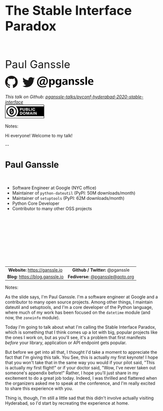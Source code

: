 <h1 style="font-size: 3em">The Stable Interface Paradox</h1>
<br/>
<br/>
<br/>
<span style="font-size: 2.5em">
Paul Ganssle
</span>
<br/>
<br/>
<img src="images/pganssle-logos.svg" height="40px" alt="@pganssle">
<br/>
<br/>
<span style="font-size: 1em;"><em>This talk on Github:
<a href="https://github.com/pganssle-talks/pyconf-hyderabad-2020-stable-interface">pganssle-talks/pyconf-hyderabad-2020-stable-interface</a></em>
</span>
<br/>
<a rel="license" href="https://creativecommons.org/publicdomain/zero/1.0/">
    <img src="external-images/logos/cc-zero.svg" height="45px">
</a>
<br/>

Notes:

Hi everyone! Welcome to my talk!

--

<!-- .slide: class="not-centered" -->

# Paul Ganssle
<br style="margin-bottom: 40px"/>

- Software Engineer at Google (NYC office)
- Maintainer of `python-dateutil` (PyPI: 50M downloads/month)
- Maintainer of `setuptools` (PyPI: 62M downloads/month)
- Python Core Developer
- Contributor to many other OSS projects

<br/>


<div style="width: 100%; text-align: center; margin-top: 150px">
<table>
<tr>
<td><strong>Website:</strong> <a href="https://ganssle.io">https://ganssle.io</a></td>
<td><strong>Github / Twitter:</strong> @pganssle</td>
</tr><tr>
<td><strong>Blog:</strong> <a href="https://blog.ganssle.io">https://blog.ganssle.io</a></td>
<td><strong>Fediverse:</strong> <a href="https://qoto.org/@pganssle">@pganssle@qoto.org</a></td>
</tr>
</table>
</div>



Notes:

As the slide says, I'm Paul Ganssle. I'm a software engineer at Google and a contributor to many open source projects. Among other things, I maintain dateutil and setuptools, and I'm a core developer of the Python language, where much of my work has been focused on the `datetime` module (and now, the `zoneinfo` module).

Today I'm going to talk about what I'm calling the Stable Interface Paradox, which is something that I think comes up a lot with big, popular projects like the ones I work on, but as you'll see, it's a problem that first manifests *before* your library, application or API endpoint gets popular.

But before we get into all that, I thought I'd take a moment to appreciate the fact that I'm giving this talk. You See, this is actually my first keynote! I hope that you won't take that in the same way you would if your pilot said, "This is actually my first flight!" or if your doctor said, "Wow, I've never taken out someone's appendix before!" Rather, I hope you'll just share in my excitement to do a great job today. Indeed, I was thrilled and flattered when the organizers asked me to speak at the conference, and I'm really excited to share this experience with you.

Thing is, though, I'm still a little sad that this didn't involve actually visiting Hyderabad, so I'd start by recreating the experience at home.
